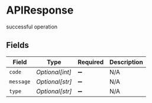 # APIResponse

successful operation


## Fields

| Field              | Type               | Required           | Description        |
| ------------------ | ------------------ | ------------------ | ------------------ |
| `code`             | *Optional[int]*    | :heavy_minus_sign: | N/A                |
| `message`          | *Optional[str]*    | :heavy_minus_sign: | N/A                |
| `type`             | *Optional[str]*    | :heavy_minus_sign: | N/A                |